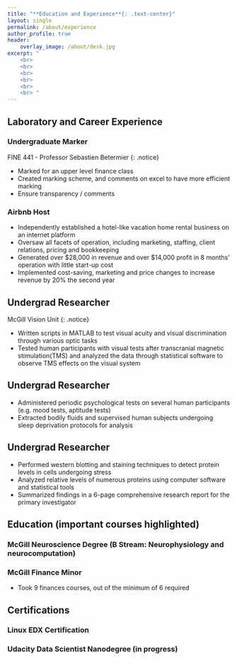 ```yaml
---
title: "**Education and Experience**{: .text-center}"
layout: single
permalink: /about/experience
author_profile: true
header:
    overlay_image: /about/desk.jpg
excerpt: "
    <br>
    <br>
    <br>
    <br>
    <br>
    <br> "
---
```


## Laboratory and Career Experience 

### Undergraduate Marker 
FINE 441 - Professor Sebastien Betermier
{: .notice}
  - Marked for an upper level finance class
  - Created marking scheme, and comments on excel to have more efficient marking 
  - Ensure transparency / comments 
  
### Airbnb Host
  - Independently established a hotel-like vacation home rental business on an internet platform
  - Oversaw all facets of operation, including marketing, staffing, client relations, pricing and bookkeeping 
  - Generated over $28,000 in revenue and over $14,000 profit in 8 months’ operation with little start-up cost
  - Implemented cost-saving, marketing and price changes to increase revenue by 20% the second year

## Undergrad Researcher 
McGill Vision Unit 
{: .notice}

  - Written scripts in MATLAB to test visual acuity and visual discrimination through various optic tasks
  - Tested human participants with visual tests after transcranial magnetic stimulation(TMS) and analyzed the data through statistical software to observe TMS effects on the visual system 

## Undergrad Researcher 
  - Administered periodic psychological tests on several human participants (e.g. mood tests, aptitude tests)
  - Extracted bodily fluids and supervised human subjects undergoing sleep deprivation protocols for analysis


## Undergrad Researcher 
  - Performed western blotting and staining techniques to detect protein levels in cells undergoing stress 
  - Analyzed relative levels of numerous proteins using computer software and statistical tools 
  - Summarized findings in a 6-page comprehensive research report for the primary investigator


## Education (important courses highlighted)

### McGill Neuroscience Degree (B Stream: Neurophysiology and neurocomputation)

### McGill Finance Minor 
  - Took 9 finances courses, out of the minimum of 6 required

## Certifications 

### Linux EDX Certification 

### Udacity Data Scientist Nanodegree (in progress)
